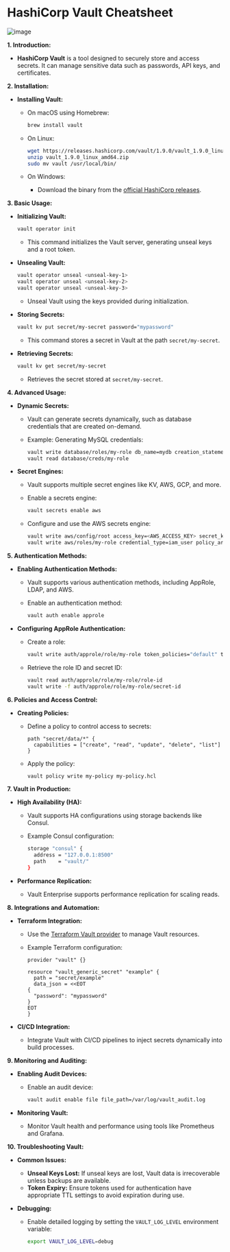 # HashiCorp Vault Cheatsheet

![image](https://github.com/user-attachments/assets/4044f284-7b14-4cfd-b485-fa8a4fc6f318)

**1. Introduction:**

- **HashiCorp Vault** is a tool designed to securely store and access secrets. It can manage sensitive data such as passwords, API keys, and certificates.

**2. Installation:**

- **Installing Vault:**
  - On macOS using Homebrew:

    ```bash
    brew install vault
    ```

  - On Linux:

    ```bash
    wget https://releases.hashicorp.com/vault/1.9.0/vault_1.9.0_linux_amd64.zip
    unzip vault_1.9.0_linux_amd64.zip
    sudo mv vault /usr/local/bin/
    ```

  - On Windows:
    - Download the binary from the [official HashiCorp releases](https://www.vaultproject.io/downloads).

**3. Basic Usage:**

- **Initializing Vault:**

  ```bash
  vault operator init
  ```

  - This command initializes the Vault server, generating unseal keys and a root token.

- **Unsealing Vault:**

  ```bash
  vault operator unseal <unseal-key-1>
  vault operator unseal <unseal-key-2>
  vault operator unseal <unseal-key-3>
  ```

  - Unseal Vault using the keys provided during initialization.

- **Storing Secrets:**

  ```bash
  vault kv put secret/my-secret password="mypassword"
  ```

  - This command stores a secret in Vault at the path `secret/my-secret`.

- **Retrieving Secrets:**

  ```bash
  vault kv get secret/my-secret
  ```

  - Retrieves the secret stored at `secret/my-secret`.

**4. Advanced Usage:**

- **Dynamic Secrets:**
  - Vault can generate secrets dynamically, such as database credentials that are created on-demand.
  - Example: Generating MySQL credentials:

    ```bash
    vault write database/roles/my-role db_name=mydb creation_statements="CREATE USER '{{name}}'@'%' IDENTIFIED BY '{{password}}';" default_ttl="1h" max_ttl="24h"
    vault read database/creds/my-role
    ```

- **Secret Engines:**
  - Vault supports multiple secret engines like KV, AWS, GCP, and more.
  - Enable a secrets engine:

    ```bash
    vault secrets enable aws
    ```

  - Configure and use the AWS secrets engine:

    ```bash
    vault write aws/config/root access_key=<AWS_ACCESS_KEY> secret_key=<AWS_SECRET_KEY>
    vault write aws/roles/my-role credential_type=iam_user policy_arns=arn:aws:iam::aws:policy/ReadOnlyAccess
    ```

**5. Authentication Methods:**

- **Enabling Authentication Methods:**
  - Vault supports various authentication methods, including AppRole, LDAP, and AWS.
  - Enable an authentication method:

    ```bash
    vault auth enable approle
    ```

- **Configuring AppRole Authentication:**
  - Create a role:

    ```bash
    vault write auth/approle/role/my-role token_policies="default" token_ttl=1h token_max_ttl=4h
    ```

  - Retrieve the role ID and secret ID:

    ```bash
    vault read auth/approle/role/my-role/role-id
    vault write -f auth/approle/role/my-role/secret-id
    ```

**6. Policies and Access Control:**

- **Creating Policies:**
  - Define a policy to control access to secrets:

    ```hcl
    path "secret/data/*" {
      capabilities = ["create", "read", "update", "delete", "list"]
    }
    ```

  - Apply the policy:

    ```bash
    vault policy write my-policy my-policy.hcl
    ```

**7. Vault in Production:**

- **High Availability (HA):**
  - Vault supports HA configurations using storage backends like Consul.
  - Example Consul configuration:

    ```bash
    storage "consul" {
      address = "127.0.0.1:8500"
      path    = "vault/"
    }
    ```

- **Performance Replication:**
  - Vault Enterprise supports performance replication for scaling reads.

**8. Integrations and Automation:**

- **Terraform Integration:**
  - Use the [Terraform Vault provider](https://registry.terraform.io/providers/hashicorp/vault/latest/docs) to manage Vault resources.
  - Example Terraform configuration:

    ```hcl
    provider "vault" {}

    resource "vault_generic_secret" "example" {
      path = "secret/example"
      data_json = <<EOT
    {
      "password": "mypassword"
    }
    EOT
    }
    ```

- **CI/CD Integration:**
  - Integrate Vault with CI/CD pipelines to inject secrets dynamically into build processes.

**9. Monitoring and Auditing:**

- **Enabling Audit Devices:**
  - Enable an audit device:

    ```bash
    vault audit enable file file_path=/var/log/vault_audit.log
    ```

- **Monitoring Vault:**
  - Monitor Vault health and performance using tools like Prometheus and Grafana.

**10. Troubleshooting Vault:**

- **Common Issues:**
  - **Unseal Keys Lost:** If unseal keys are lost, Vault data is irrecoverable unless backups are available.
  - **Token Expiry:** Ensure tokens used for authentication have appropriate TTL settings to avoid expiration during use.

- **Debugging:**
  - Enable detailed logging by setting the `VAULT_LOG_LEVEL` environment variable:

    ```bash
    export VAULT_LOG_LEVEL=debug
    ```
